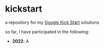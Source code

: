 # kickstart
a repository for my [Google Kick Start](https://codingcompetitions.withgoogle.com/kickstart) solutions

so far, I have participated in the following:
- **2022**: A
